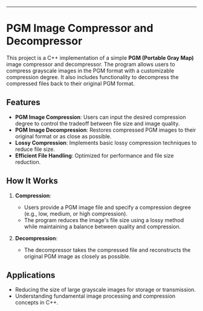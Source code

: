 ---

# PGM Image Compressor and Decompressor  

This project is a C++ implementation of a simple **PGM (Portable Gray Map)** image compressor and decompressor. The program allows users to compress grayscale images in the PGM format with a customizable compression degree. It also includes functionality to decompress the compressed files back to their original PGM format.  

## Features  
- **PGM Image Compression**: Users can input the desired compression degree to control the tradeoff between file size and image quality.  
- **PGM Image Decompression**: Restores compressed PGM images to their original format or as close as possible.  
- **Lossy Compression**: Implements basic lossy compression techniques to reduce file size.  
- **Efficient File Handling**: Optimized for performance and file size reduction.  

## How It Works  
1. **Compression**:  
   - Users provide a PGM image file and specify a compression degree (e.g., low, medium, or high compression).  
   - The program reduces the image's file size using a lossy method while maintaining a balance between quality and compression.  

2. **Decompression**:  
   - The decompressor takes the compressed file and reconstructs the original PGM image as closely as possible.  

## Applications  
- Reducing the size of large grayscale images for storage or transmission.  
- Understanding fundamental image processing and compression concepts in C++.  
